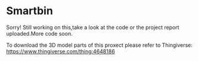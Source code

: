 # Smartbin
Sorry! Still working on this,take a look at the code or the project report uploaded.More code soon.

To download the 3D model parts of this proxect please refer to Thingiverse: https://www.thingiverse.com/thing:4648186

